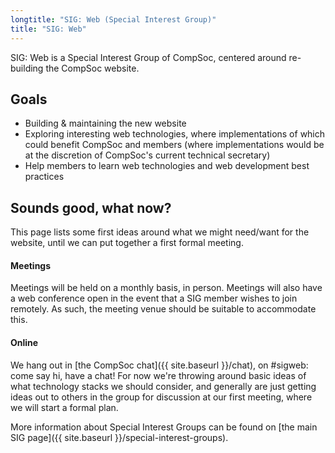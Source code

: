 ```yaml
---
longtitle: "SIG: Web (Special Interest Group)"
title: "SIG: Web"
---
```


SIG: Web is a Special Interest Group of CompSoc, centered around re-building the CompSoc website.

## Goals
* Building & maintaining the new website
* Exploring interesting web technologies, where implementations of which could benefit CompSoc and members (where implementations would be at the discretion of CompSoc's current technical secretary)
* Help members to learn web technologies and web development best practices

## Sounds good, what now?
This page lists some first ideas around what we might need/want for the website, until we can put together a first formal meeting.

#### Meetings
Meetings will be held on a monthly basis, in person. Meetings will also have a web conference open in the event that a SIG member wishes to join remotely. As such, the meeting venue should be suitable to accommodate this.

#### Online
We hang out in [the CompSoc chat]({{ site.baseurl }}/chat), on #sigweb: come say hi, have a chat! For now we're throwing around basic ideas of what technology stacks we should consider, and generally are just getting ideas out to others in the group for discussion at our first meeting, where we will start a formal plan.

More information about Special Interest Groups can be found on [the main SIG page]({{ site.baseurl }}/special-interest-groups).
